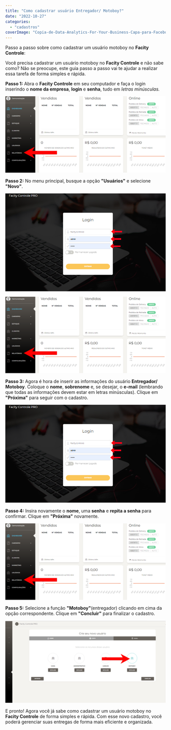 ```yaml
---
title: "Como cadastrar usuário Entregador/ Motoboy?"
date: "2022-10-27"
categories: 
  - "cadastros"
coverImage: "Copia-de-Data-Analytics-For-Your-Business-Capa-para-Facebook-1640-×-724-px-29-2.png"
---
```


Passo a passo sobre como cadastrar um usuário motoboy no **Facity Controle**:

Você precisa cadastrar um usuário motoboy no **Facity Controle** e não sabe como? Não se preocupe, este guia passo a passo vai te ajudar a realizar essa tarefa de forma simples e rápida.

**Passo 1:** Abra o **Facity Controle** em seu computador e faça o login inserindo o **nome da empresa**, **login** e **senha**, tudo em _letras minúsculas._

![](images/image-56.png)

**Passo 2:** No menu principal, busque a opção **"Usuários"** e selecione **"Novo"**.

![](images/image-57.png)

![](images/image-58.png)

**Passo 3:** Agora é hora de inserir as informações do usuário **Entregador/ Motoboy**. Coloque o **nome**, **sobrenome** e, se desejar, o **e-mail** (lembrando que todas as informações devem estar em letras minúsculas). Clique em **"Próxima"** para seguir com o cadastro.

![](images/image-59.png)

**Passo 4:** Insira novamente o **nome**, uma **senha** e **repita a senha** para confirmar. Clique em **"Próxima"** novamente.

![](images/image-60.png)

**Passo 5:** Selecione a função **"Motoboy"**(entregador) clicando em cima da opção correspondente. Clique em **"Concluir"** para finalizar o cadastro.

![](images/MOTOMOT-1024x522.png)

E pronto! Agora você já sabe como cadastrar um usuário motoboy no **Facity Controle** de forma simples e rápida. Com esse novo cadastro, você poderá gerenciar suas entregas de forma mais eficiente e organizada.
